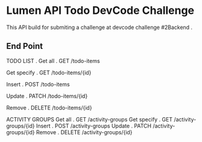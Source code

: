 # Lumen API Todo DevCode Challenge
This API build for submiting a challenge at devcode challenge #2Backend .

## End Point

TODO LIST .
Get all .
GET /todo-items

Get specify .
GET /todo-items/{id}

Insert .
POST /todo-items

Update .
PATCH /todo-items/{id}

Remove .
DELETE /todo-items/{id}

ACTIVITY GROUPS
Get all .
GET /activity-groups
Get specify .
GET /activity-groups/{id}
Insert .
POST /activity-groups
Update .
PATCH /activity-groups/{id}
Remove .
DELETE /activity-groups/{id}



